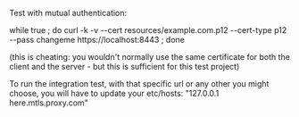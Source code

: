 Test with mutual authentication:

  while true ; do curl -k -v --cert resources/example.com.p12 --cert-type p12 --pass changeme https://localhost:8443 ; done

(this is cheating: you wouldn't normally use the same certificate for both the client and the server - but this is sufficient for this test project)

To run the integration test, with that specific url or any other you might choose, you will have to update your etc/hosts:
"127.0.0.1 here.mtls.proxy.com"
